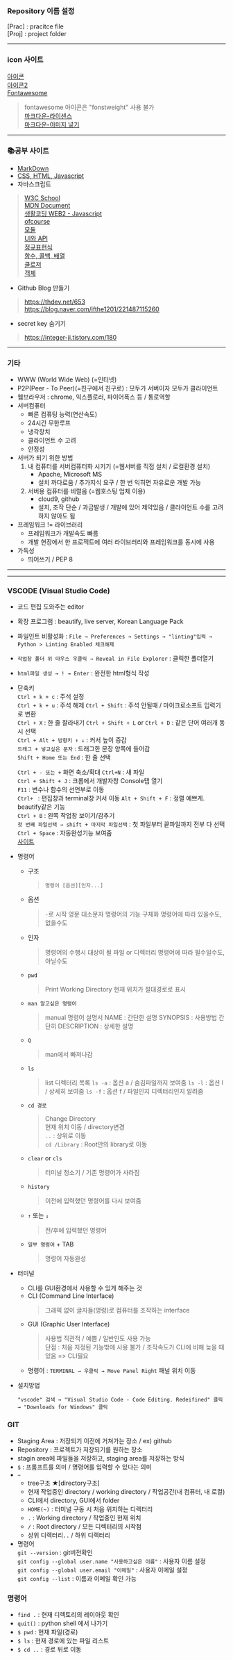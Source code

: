 ### Repository 이름 설정  
[Prac] : pracitce file  
[Proj] : project folder

- - -  

### icon 사이트  
[아이콘](https://bite-sized-learning.tistory.com/145)  
[아이콘2](https://material.io/resources/icons/?style=baseline)  
[Fontawesome](https://cdnjs.com/libraries/font-awesome)  
  > fontawesome 아이콘은 "fonstweight" 사용 불가  
[마크다운-라이센스](https://shields.io/)  
[마크다운-이미지 넣기](https://cutemoomin.tistory.com/112)  
  
- - -  

### 📚공부 사이트  
- [MarkDown](https://wikidocs.net/1679)  
- [CSS, HTML, Javascript](https://ofcourse.kr/)  
- 자바스크립트  
> [W3C School](https://www.3schools.com/)  
> [MDN Document](https://developer.mozilla.org/ko/docs/Web/JavaScript)  
> [생활코딩 WEB2 - Javascript](https://opentutorials.org/course/3085)  
> [ofcourse](https://ofcourse.kr/)  
> [모듈](https://opentutorials.org/course/743/4750)  
> [UI와 API](https://opentutorials.org/course/743/6533)  
> [정규표현식](https://opentutorials.org/course/743/6580)  
> [함수, 콜백, 배열](https://opentutorials.org/course/743/6508)  
> [클로저](https://opentutorials.org/course/743/6544)  
> [객체](https://opentutorials.org/course/743/6491)  
- Github Blog 만들기  
> https://thdev.net/653  
> https://blog.naver.com/ifthe1201/221487115260  
- secret key 숨기기
> https://integer-ji.tistory.com/180  
> 

- - -  

### 기타  
- WWW (World Wide Web) (=인터넷)  
- P2P(Peer - To Peer)(=친구에서 친구로) : 모두가 서버이자 모두가 클라이언트  
- 웹브라우저 : chrome, 익스플로러, 파이어폭스 등 / 통로역할  
- 서버컴퓨터  
  - 빠른 컴퓨팅 능력(연산속도)  
  - 24시간 무한루프  
  - 냉각장치  
  - 클라이언트 수 고려  
  - 안정성  
- 서버가 되기 위한 방법  
  1. 내 컴퓨터를 서버컴퓨터화 시키기 (=웹서버를 직접 설치 / 로컬환경 설치)  
      - Apache, Microsoft MS
      - 설치 까다로움 / 추가지식 요구 / 한 번 익히면 자유로운 개발 가능  
  2. 서버용 컴퓨터를 비렬옴 (=웹호스팅 업체 이용)  
      - cloud9, github  
      - 설치, 조작 단순 / 과금발생 / 개발에 있어 제약있음 / 클라이언트 수를 고려하지 않아도 됨  
- 프레임워크 != 라이브러리  
  - 프레임워크가 개발속도 빠름  
  - 개발 현장에서 한 프로젝트에 여러 라이브러리와 프레임워크를 동시에 사용  
- 가독성  
  - 띄어쓰기 / PEP 8  
- - -  
- - -  

### VSCODE (Visual Studio Code)  
- 코드 편집 도와주는 editor  
- 확장 프로그램 : beautify, live server, Korean Language Pack  
- 파일인트 비활성화 : `File → Preferences → Settings → "linting"입력 → Python > Linting Enabled 체크해제`  
- `작업창 폴더 위 마우스 우클릭 → Reveal in File Explorer` : 클릭한 폴더열기  
- `html파일 생성 → ! → Enter` : 완전한 html형식 작성  
- 단축키  
  `Ctrl + k + c` : 주석 설정  
  `Ctrl + k + u` : 주석 해제
  `Ctrl + Shift` : 주석 안될때 / 마이크로소프트 입력기로 변환  
  `Ctrl + X` : 한 줄 잘라내기
  `Ctrl + Shift + L` or `Ctrl + D` : 같은 단어 여러개 동시 선택  
  `Ctrl + Alt + 방향키 ↑ ↓` : 커서 높이 증감  
  `드래그 + 넣고싶은 문자` : 드래그한 문장 양쪽에 들어감  
  `Shift + Home 또는 End` : 한 줄 선택

  `Ctrl + - 또는 +` 화면 축소/확대
  `Ctrl+N` : 새 파일  
  `Ctrl + Shift + J` : 크롬에서 개발자창 Console탭 열기  
  `F11` : 변수나 함수의 선언부로 이동  
  `Ctrl+ ` : 편집창과 terminal창 커서 이동 
  `Alt + Shift + F` : 정렬 예쁘게. beautify같은 기능  
  `Ctrl + B` : 왼쪽 작업창 보이기/감추기  
  `첫 번째 파일선택 → shift + 마지막 파일선택` : 첫 파일부터 끝파일까지 전부 다 선택  
  `Ctrl + Space` : 자동완성기능 보여줌  
  [사이트](https://elvanov.com/1084)  
- 명령어
  - 구조
    > `명령어 [옵션][인자...]`  
  - 옵션
    > `-`로 시작
    > 영문 대소문자
    > 명령어의 기능 구체화
    > 명령어에 따라 있을수도, 없을수도  
  - 인자
    > 명령어의 수행시 대상이 될 파일 or 디렉터리
    > 명령어에 따라 필수일수도, 아닐수도  
  - `pwd`
    > Print Working Directory
    > 현재 위치가 절대경로로 표시  
  - `man 알고싶은 명령어`
    > manual
    > 명령어 설명서
    > NAME : 간단한 설명
    > SYNOPSIS : 사용방법 간단히
    > DESCRIPTION : 상세한 설명  
  - `Q`
    > man에서 빠져나감  
  - `ls`
    > list
    > 디렉터리 목록
    > `ls -a` : 옵션 a / 숨김파일까지 보여줌
    > `ls -l` : 옵션 l / 상세히 보여줌
    > `ls -f` : 옵션 f / 파일인지 디렉터리인지 알려줌
  - `cd 경로`
    > Change Directory  
    > 현재 위치 이동 / directory변경  
    > `..` : 상위로 이동  
    > `cd /Library` : Root안의 library로 이동  
  - `clear` or `cls`  
    > 터미널 청소기 / 기존 명령어가 사라짐  
  - `history`
    > 이전에 입력했던 명령어를 다시 보여줌  
  - `↑` 또는 `↓`
    > 전/후에 입력했던 명령어  
  - `일부 명령어` + TAB
    > 명령어 자동완성
- 터미널  
  - CLI를 GUI환경에서 사용할 수 있게 해주는 것  
  - CLI (Command Line Interface)  
    > 그래픽 없이 글자들(명령)로 컴퓨터를 조작하는 interface  
  - GUI (Graphic User Interface)  
    > 사용법 직관적 / 예쁨 / 일반인도 사용 가능  
    > 단점 : 처음 지정된 기능밖에 사용 불가 / 조작속도가 CLI에 비해 늦을 때 있음  => CLI필요  
  - 명령어 : `TERMINAL → 우클릭 → Move Panel Right` 패널 위치 이동  
- 설치방법  
    ```
    "vscode" 검색 → "Visual Studio Code - Code Editing. Redeifined" 클릭 → "Downloads for Windows" 클릭 
    ```  

### GIT  
- Staging Area : 저장되기 이전에 거쳐가는 장소 / ex) github  
- Repository : 프로젝트가 저장되기를 원하는 장소  
- stagin area에 파일들을 저장하고, staging area를 저장하는 방식 
- `$` : 프롬프트를 의미 / 명령어를 입력할 수 있다는 의미  
- `~`  
  - tree구조 ★[directory구조]  
  - 현재 작업중인 directory / working directory / 작업공간(내 컴퓨터, 내 로컬)  
  - CLI에서 directory, GUI에서 folder  
  - `HOME(~)` : 터미널 구동 시 처음 위치하는 디렉터리  
  - `.` : Working directory / 작업중인 현재 위치  
  - `/` : Root directory / 모든 디렉터리의 시작점  
  - 상위 디렉터리`..` / 하위 디렉터리  
- 명령어  
  `git --version` : git버전확인  
  `git config --global user.name "사용하고싶은 이름"` : 사용자 이름 설정  
  `git config --global user.email "이메일"` : 사용자 이메일 설정  
  `git config --list` : 이름과 이메일 확인 가능  

### 명령어  
- `find .` : 현재 디렉토리의 레이아웃 확인  
- `quit()` : python shell 에서 나가기  
- `$ pwd` : 현재 파일(경로)  
- `$ ls` : 현재 경로에 있는 파일 리스트  
- `$ cd ..` : 경로 뒤로 이동
